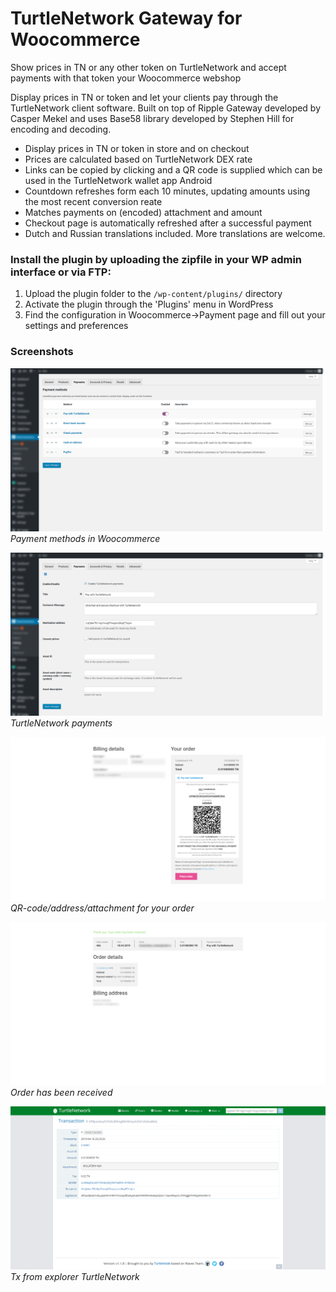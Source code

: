 # TurtleNetwork Gateway for Woocommerce

Show prices in TN or any other token on TurtleNetwork and accept payments with that token your Woocommerce webshop

Display prices in TN or token and let your clients pay through the TurtleNetwork client software. Built on top of Ripple Gateway developed by Casper Mekel and uses Base58 library developed by Stephen Hill for encoding and decoding. 

* Display prices in TN or token in store and on checkout
* Prices are calculated based on TurtleNetwork DEX rate
* Links can be copied by clicking and a QR code is supplied which can be used in the TurtleNetwork wallet app Android
* Countdown refreshes form each 10 minutes, updating amounts using the most recent conversion reate
* Matches payments on (encoded) attachment and amount
* Checkout page is automatically refreshed after a successful payment 
* Dutch and Russian translations included. More translations are welcome.

### Install the plugin by uploading the zipfile in your WP admin interface or via FTP:

1. Upload the plugin folder to the `/wp-content/plugins/` directory
2. Activate the plugin through the 'Plugins' menu in WordPress
3. Find the configuration in Woocommerce->Payment page and fill out your settings and preferences

### Screenshots

![Payment methods in Woocommerce](https://raw.githubusercontent.com/mir-one/tn-gateway-for-woocommerce/master/screenshot-1.png)
_Payment methods in Woocommerce_

![TurtleNetwork payments](https://raw.githubusercontent.com/mir-one/tn-gateway-for-woocommerce/master/screenshot-2.png)
_TurtleNetwork payments_

![QR-code/address/attachment for your order](https://raw.githubusercontent.com/mir-one/tn-gateway-for-woocommerce/master/screenshot-3.png)
_QR-code/address/attachment for your order_

![Order has been received](https://raw.githubusercontent.com/mir-one/tn-gateway-for-woocommerce/master/screenshot-4.png)
_Order has been received_

![Tx from explorer TurtleNetwork](https://raw.githubusercontent.com/mir-one/tn-gateway-for-woocommerce/master/screenshot-5.png)
_Tx from explorer TurtleNetwork_
